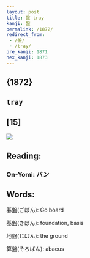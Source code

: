 ```yaml
---
layout: post
title: 盤 tray
kanji: 盤
permalink: /1872/
redirect_from:
 - /盤/
 - /tray/
pre_kanji: 1871
nex_kanji: 1873
---
```


## {1872}

## `tray`

## [15]

<div class="stroke"><img src="E79BA4.png" /></div>

## Reading:

### On-Yomi: バン

## Words:

碁盤(ごばん): Go board

基盤(きばん): foundation, basis

地盤(じばん): the ground

算盤(そろばん): abacus
